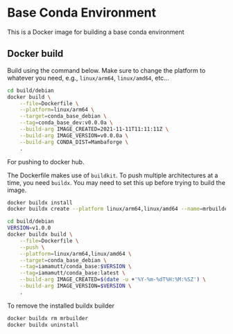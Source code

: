 # Base Conda Environment

This is a Docker image for building a base conda environment

## Docker build

Build using the command below. Make sure to change the platform to whatever you need, e.g., `linux/arm64`, `linux/amd64`, etc...

```bash
cd build/debian
docker build \
    --file=Dockerfile \
    --platform=linux/arm64 \
    --target=conda_base_debian \
    --tag=conda_base_dev:v0.0.0a \
    --build-arg IMAGE_CREATED=2021-11-11T11:11:11Z \
    --build-arg IMAGE_VERSION=v0.0.0a \
    --build-arg CONDA_DIST=Mambaforge \
    .
```

For pushing to docker hub.

The Dockerfile makes use of `buildkit`. To push multiple architectures at a time, you need `buildx`. You may need to set this up before trying to build the image.

```bash
docker buildx install
docker buildx create --platform linux/arm64,linux/amd64 --name=mrbuilder --use
```

```bash
cd build/debian
VERSION=v1.0.0
docker buildx build \
    --file=Dockerfile \
    --push \
    --platform=linux/arm64,linux/amd64 \
    --target=conda_base_debian \
    --tag=iamamutt/conda_base:$VERSION \
    --tag=iamamutt/conda_base:latest \
    --build-arg IMAGE_CREATED=$(date -u +'%Y-%m-%dT%H:%M:%SZ') \
    --build-arg IMAGE_VERSION=$VERSION \
    .
```

To remove the installed buildx builder
    
```bash
docker buildx rm mrbuilder
docker buildx uninstall
```

<!-- 

```bash
cd build/debian
docker buildx build \
    --file=Dockerfile \
    --platform=linux/arm64 \
    --output=type=docker \
    --target=conda_base_debian \
    --tag=conda_base_dev:v0.0.0a \
    --build-arg IMAGE_CREATED=2021-11-11T11:11:11Z \
    --build-arg IMAGE_VERSION=v0.0.0a \
    --build-arg CONDA_DIST=Mambaforge \
    .
```

#> git tag -a v1.0.0 -m "GitHub Actions Initial Workflow"
#> git push origin v1.0.0

#> git tag -d v1.0.0
#> git push --delete origin v1.0.0
-->
